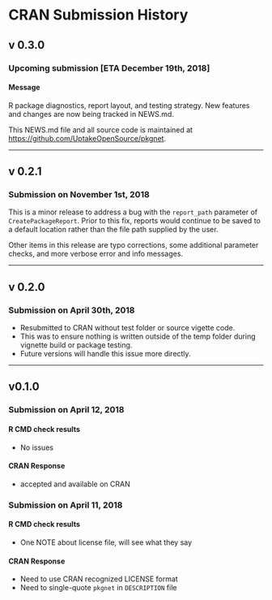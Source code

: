 # CRAN Submission History

## v 0.3.0  

### Upcoming submission [ETA December 19th, 2018]

#### Message
R package diagnostics, report layout, and testing 
  strategy.  New features and changes are now being 
  tracked in NEWS.md.  

This NEWS.md file and all 
  source code is maintained at https://github.com/UptakeOpenSource/pkgnet.

---

## v 0.2.1

### Submission on November 1st, 2018

This is a minor release to address a bug with the `report_path` parameter of `CreatePackageReport`.  Prior to this fix, reports would continue to be saved to a default location rather than the file path supplied by the user.  

Other items in this release are typo corrections, some additional parameter checks, and more verbose error and info messages. 

---

## v 0.2.0

### Submission on April 30th, 2018
* Resubmitted to CRAN without test folder or source vigette code.
* This was to ensure nothing is written outside of the temp folder 
during vignette build or package testing.  
* Future versions will handle this issue more directly. 

----

## v0.1.0

### Submission on April 12, 2018

#### R CMD check results
* No issues

#### CRAN Response
* accepted and available on CRAN

### Submission on April 11, 2018

#### R CMD check results
* One NOTE about license file, will see what they say

#### CRAN Response
* Need to use CRAN recognized LICENSE format
* Need to single-quote `pkgnet` in `DESCRIPTION` file


